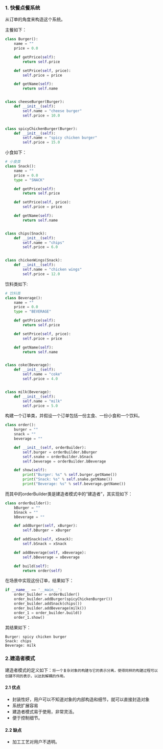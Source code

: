 ### 1. 快餐点餐系统

从订单的角度来构造这个系统。

主餐如下：

```python
class Burger():
    name = ""
    price = 0.0

    def getPrice(self):
        return self.price

    def setPrice(self, price):
        self.price = price

    def getName(self):
        return self.name


class cheeseBurger(Burger):
    def __init__(self):
        self.name = "cheese burger"
        self.price = 10.0


class spicyChickenBurger(Burger):
    def __init__(self):
        self.name = "spicy chicken burger"
        self.price = 15.0
```

小食如下：

```python
# 小食类
class Snack():
    name = ""
    price = 0.0
    type = "SNACK"

    def getPrice(self):
        return self.price

    def setPrice(self, price):
        self.price = price

    def getName(self):
        return self.name


class chips(Snack):
    def __init__(self):
        self.name = "chips"
        self.price = 6.0


class chickenWings(Snack):
    def __init__(self):
        self.name = "chicken wings"
        self.price = 12.0
```

饮料类如下:

```python
# 饮料类
class Beverage():
    name = ""
    price = 0.0
    type = "BEVERAGE"

    def getPrice(self):
        return self.price

    def setPrice(self, price):
        self.price = price

    def getName(self):
        return self.name


class coke(Beverage):
    def __init__(self):
        self.name = "coke"
        self.price = 4.0


class milk(Beverage):
    def __init__(self):
        self.name = "milk"
        self.price = 5.0
```

构建一个订单类，并假设一个订单包括一份主食、一份小食和一个饮料。

```python
class order():
    burger = ""
    snack = ""
    beverage = ""

    def __init__(self, orderBuilder):
        self.burger = orderBuilder.bBurger
        self.snake = orderBuilder.bSnack
        self.beverage = orderBuilder.bBeverage

    def show(self):
        print("Burger: %s" % self.burger.getName())
        print("Snack: %s" % self.snake.getName())
        print("Beverage: %s" % self.beverage.getName())

```

而其中的orderBuilder类是建造者模式中的“建造者”，其实现如下：

```python
class orderBuilder():
    bBurger = ""
    bSnack = ""
    bBeverage = ""

    def addBurger(self, xBurger):
        self.bBurger = xBurger

    def addSnack(self, xSnack):
        self.bSnack = xSnack

    def addBeverage(self, xBeverage):
        self.bBeverage = xBeverage

    def build(self):
        return order(self)
```

在场景中实现这份订单，结果如下：

```python
if __name__ == '__main__':
    order_builder = orderBuilder()
    order_builder.addBurger(spicyChickenBurger())
    order_builder.addSnack(chips())
    order_builder.addBeverage(milk())
    order_1 = order_builder.build()
    order_1.show()
```

其结果如下：

```
Burger: spicy chicken burger
Snack: chips
Beverage: milk
```



### 2.建造者模式

建造者模式的定义如下：`将一个复杂对象的构建与它的表示分离，使得同样的构建过程可以创建不同的表示，以达到解耦的作用。`

#### 2.1 优点

+ 封装性好，用户可以不知道对象的内部构造和细节，就可以直接封造对象
+ 系统扩展容易
+ 建造者模式易于使用，非常灵活。
+ 便于控制细节。

#### 2.2 缺点

+ 加工工艺对用户不透明。

